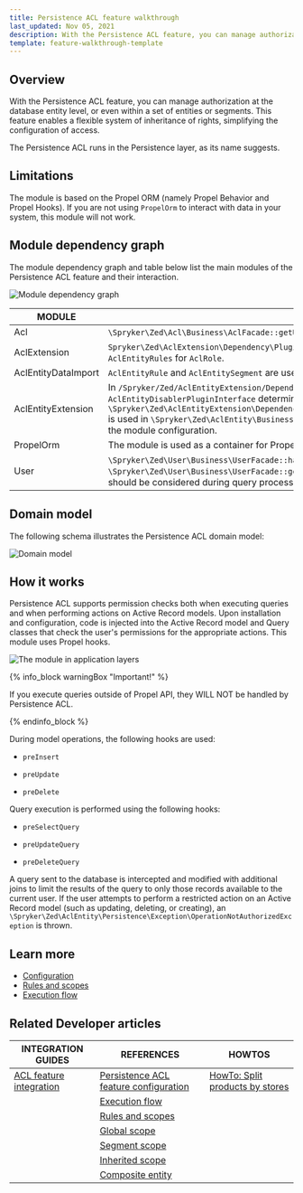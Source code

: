 ```yaml
---
title: Persistence ACL feature walkthrough
last_updated: Nov 05, 2021
description: With the Persistence ACL feature, you can manage authorization at the database entity level, or even within a set of entities or segments.
template: feature-walkthrough-template
---
```


## Overview
With the Persistence ACL feature, you can manage authorization at the database entity level, or even within a set of entities or segments. This feature enables a flexible system of inheritance of rights, simplifying the configuration of access. 

The Persistence ACL runs in the Persistence layer, as its name suggests.

## Limitations
The module is based on the Propel ORM (namely Propel Behavior and Propel Hooks). If you are not using `PropelOrm` to interact with data in your system, this module will not work.

## Module dependency graph

The module dependency graph and table below list the main modules of the Persistence ACL feature and their interaction.

![Module dependency graph](https://confluence-connect.gliffy.net/embed/image/b15ac7bf-e35f-4298-90da-b7d0c8227be9.png?utm_medium=live&utm_source=custom)

| MODULE | DESCRIPTION |
|-----|-----|
| Acl | `\Spryker\Zed\Acl\Business\AclFacade::getUserRoles()` is used to get logged in user `AclRoles`. |
| AclExtension | `Spryker\Zed\AclExtension\Dependency\Plugin\AclRolePostSavePluginInterface` is used to save `AclEntityRules` for `AclRole`.|
| AclEntityDataImport | `AclEntityRule` and `AclEntitySegment` are used to import data. |
| AclEntityExtension |  In `/Spryker/Zed/AclEntityExtension/Dependency/Plugin/AclEntityDisablerPluginInterface`, `AclEntityDisablerPluginInterface` determines whether the feature is enabled. <br /> `\Spryker\Zed\AclEntityExtension\Dependency\Plugin\AclEntityMetadataConfigExpanderPluginInterface` is used in `\Spryker\Zed\AclEntity\Business\AclEntityFacade::getAclEntityMetadataConfig()` to expand the module configuration. |
| PropelOrm | The module is used as a container for Propel library. |
| User | `\Spryker\Zed\User\Business\UserFacade::hasCurrentUser()` is used to check if the user is logged in. <br /> `\Spryker\Zed\User\Business\UserFacade::getCurrentUser()` is used to determine which `AclEntityRules` should be considered during query processing. |

## Domain model

The following schema illustrates the Persistence ACL domain model:

![Domain model](https://confluence-connect.gliffy.net/embed/image/4fe4c0ba-1192-4aca-97f8-d996dfccc583.png?utm_medium=live&utm_source=custom)

## How it works

Persistence ACL supports permission checks both when executing queries and when performing actions on Active Record models. Upon installation and configuration, code is injected into the Active Record model and Query classes that check the user's permissions for the appropriate actions. This module uses Propel hooks.

![The module in application layers](https://confluence-connect.gliffy.net/embed/image/13f16eaa-9491-43ab-887d-0004c716eef4.png?utm_medium=live&utm_source=custom)

{% info_block warningBox "Important!" %}

If you execute queries outside of Propel API, they WILL NOT be handled by Persistence ACL.

{% endinfo_block %}

During model operations, the following hooks are used:

- `preInsert`

- `preUpdate`

- `preDelete`

  

Query execution is performed using the following hooks:

- `preSelectQuery`

- `preUpdateQuery`

- `preDeleteQuery`

A query sent to the database is intercepted and modified with additional joins to limit the results of the query to only those records available to the current user. If the user attempts to perform a restricted action on an Active Record model (such as updating, deleting, or creating), an `\Spryker\Zed\AclEntity\Persistence\Exception\OperationNotAuthorizedException` is thrown.

## Learn more

- [Configuration](/docs/marketplace/dev/feature-walkthroughs/{{page.version}}/persistence-acl-feature-walkthrough/persistence-acl-feature-configuration.html)
- [Rules and scopes](/docs/marketplace/dev/feature-walkthroughs/{{page.version}}/persistence-acl-feature-walkthrough/rules-and-scopes/rules-and-scopes.html) 
- [Execution flow](/docs/marketplace/dev/feature-walkthroughs/{{page.version}}/persistence-acl-feature-walkthrough/execution-flow.html) 

## Related Developer articles

|INTEGRATION GUIDES  | REFERENCES  | HOWTOS  |
|---------|---------|---------|
| [ACL feature integration](/docs/marketplace/dev/feature-integration-guides/{{page.version}}/acl-feature-integration.html)   | [Persistence ACL feature configuration](/docs/marketplace/dev/feature-walkthroughs/{{page.version}}/persistence-acl-feature-walkthrough/persistence-acl-feature-configuration.html) | [HowTo: Split products by stores](/docs/marketplace/dev/howtos/how-to-split-products-by-stores.html)|
|  | [Execution flow](/docs/marketplace/dev/feature-walkthroughs/{{page.version}}/persistence-acl-feature-walkthrough/execution-flow.html) |    |
|  | [Rules and scopes](/docs/marketplace/dev/feature-walkthroughs/{{page.version}}/persistence-acl-feature-walkthrough/rules-and-scopes/rules-and-scopes.html) |    |
|  | [Global scope](/docs/marketplace/dev/feature-walkthroughs/{{page.version}}/persistence-acl-feature-walkthrough/rules-and-scopes/global-scope.html) |    |
|  | [Segment scope](/docs/marketplace/dev/feature-walkthroughs/{{page.version}}/persistence-acl-feature-walkthrough/rules-and-scopes/segment-scope.html) |  |
|  | [Inherited scope](/docs/marketplace/dev/feature-walkthroughs/{{page.version}}/persistence-acl-feature-walkthrough/rules-and-scopes/inherited-scope.html) |  |
|  | [Composite entity](/docs/marketplace/dev/feature-walkthroughs/{{page.version}}/persistence-acl-feature-walkthrough/rules-and-scopes/composite-entity.html) |   |